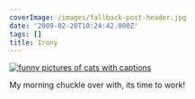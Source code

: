 ```yaml
---
coverImage: /images/fallback-post-header.jpg
date: '2009-02-20T10:24:42.000Z'
tags: []
title: Irony
---
```


[![funny pictures of cats with captions](https://icanhascheezburger.wordpress.com/files/2009/01/funny-pictures-cat-sleeps-in-an-ironic-place.jpg "funny-pictures-cat-sleeps-in-an-ironic-place")](https://icanhascheezburger.com/2009/02/19/funny-pictures-irony/)

My morning chuckle over with, its time to work!
